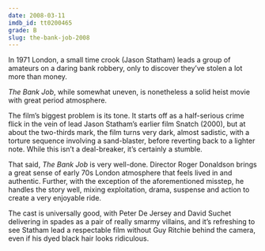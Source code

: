 ```yaml
---
date: 2008-03-11
imdb_id: tt0200465
grade: B
slug: the-bank-job-2008
---
```


In 1971 London, a small time crook (Jason Statham) leads a group of amateurs on a daring bank robbery, only to discover they’ve stolen a lot more than money.

_The Bank Job_, while somewhat uneven, is nonetheless a solid heist movie with great period atmosphere.

The film’s biggest problem is its tone. It starts off as a half-serious crime flick in the vein of lead Jason Statham’s earlier film Snatch (2000), but at about the two-thirds mark, the film turns very dark, almost sadistic, with a torture sequence involving a sand-blaster, before reverting back to a lighter note. While this isn’t a deal-breaker, it’s certainly a stumble.

That said, _The Bank Job_ is very well-done. Director Roger Donaldson brings a great sense of early 70s London atmosphere that feels lived in and authentic. Further, with the exception of the aforementioned misstep, he handles the story well, mixing exploitation, drama, suspense and action to create a very enjoyable ride.

The cast is universally good, with Peter De Jersey and David Suchet delivering in spades as a pair of really smarmy villains, and it’s refreshing to see Statham lead a respectable film without Guy Ritchie behind the camera, even if his dyed black hair looks ridiculous.
